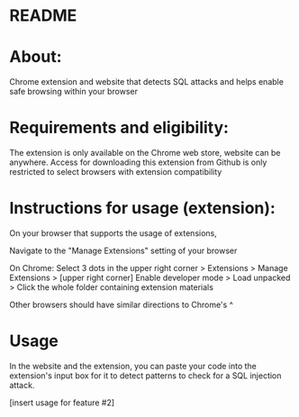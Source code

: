 # README

# About:

Chrome extension and website that detects SQL attacks and helps enable safe browsing within your browser

# Requirements and eligibility:

The extension is only available on the Chrome web store, website can be anywhere.
Access for downloading this extension from Github is only restricted to select browsers with extension compatibility

# Instructions for usage (extension):

On your browser that supports the usage of extensions,

Navigate to the "Manage Extensions" setting of your browser

On Chrome: Select 3 dots in the upper right corner > Extensions > Manage Extensions >
[upper right corner] Enable developer mode > Load unpacked > Click the whole folder containing extension materials

Other browsers should have similar directions to Chrome's ^

# Usage

In the website and the extension, you can paste your code into the extension's input box
for it to detect patterns to check for a SQL injection attack.

[insert usage for feature #2]

